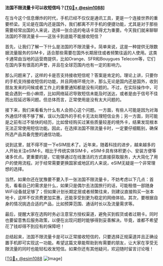 **法国不限流量卡可以收短信吗？[[TG💪+ @esim1088](https://t.me/s/esim1088)]**

在当今这个信息爆炸的时代，手机已经不仅仅是通讯工具，更是一个连接世界的重要桥梁。无论是在国内还是国外，我们都离不开手机的便捷功能，尤其是对于那些需要经常出国的人来说，选择一张合适的电话卡显得尤为重要。今天我们就来聊聊法国的不限流量卡——这张卡到底能不能接收短信？

首先，让我们了解一下什么是法国的不限流量卡。简单来说，这是一种提供无限数据流量服务的SIM卡，适合那些需要在国外长期居住或者频繁往返的人使用。这类卡通常由当地的运营商提供，比如Orange、SFR和Bouygues Telecom等，它们在国内享有很高的声誉，并且在全球范围内也有一定的影响力。

那么问题来了，这样的卡是否支持接收短信呢？答案是肯定的。理论上讲，只要你的手机支持接收短信的功能，并且网络环境允许，那么无论是国内还是国外，收到朋友发来的问候或者工作上的重要通知都是没有问题的。不过，在实际操作中，可能会遇到一些小麻烦，比如网络延迟导致短信未能及时送达，或者是由于信号不佳而出现延迟等问题。但总体而言，正常使用是没有太大问题的。

接下来，我们来看看为什么有人会担心这个问题。一方面，有些人可能是因为对海外通信环境不够了解，误以为国外的手机卡无法处理短信业务；另一方面，则可能是之前有过不愉快的经历，比如曾经购买过某些质量较差的境外卡，结果发现根本无法正常使用短信功能。因此，在选择法国不限流量卡时，一定要仔细甄别，确保所选产品具备完整的通信功能。

说到这里，就不得不提一下eSIM技术了。近年来，随着科技的进步，越来越多的人开始关注eSIM卡。相比于传统实体SIM卡，eSIM卡具有体积更小、安装方便等诸多优点。更重要的是，它能够通过在线激活的方式直接获取服务，大大简化了用户的使用流程。对于经常需要更换国家或地区的人来说，eSIM无疑是一个非常理想的选择。

当然，如果你还在犹豫要不要入手一张法国不限流量卡，不妨考虑以下几点：首先，看看自己的需求是什么，如果只是偶尔去法国旅行的话，可能租借一部随身WiFi设备就足够了；但如果计划长期定居或者频繁往来，则建议直接购买一张本地卡，这样不仅资费更加实惠，还能享受到更为稳定的网络体验。其次，要根据自身的情况挑选合适的产品，比如预算范围、通话时长以及流量需求等。

最后，提醒大家在选购时务必注意官方授权渠道，避免买到假货或者过期卡。同时也要留意售后服务政策，以便在出现问题时能够得到妥善解决。毕竟，谁都不希望花了钱却得不到应有的保障吧！

总结起来，法国不限流量卡是可以正常接收短信的，只要选择正规渠道并且正确设置手机即可实现这一功能。希望这篇文章能帮助到有需要的朋友，让大家在享受无限流量的同时也能轻松收发短信。如果你还有其他疑问，欢迎随时留言讨论哦！

[[TG💪+ @esim1088](https://t.me/s/esim1088) ![Image](https://i.postimg.cc/4NQfJmqS/Snipaste-2025-05-13-00-14-12.png)]